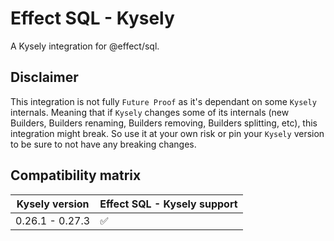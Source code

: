 # Effect SQL - Kysely

A Kysely integration for @effect/sql.

## Disclaimer

This integration is not fully `Future Proof` as it's dependant on some `Kysely` internals.
Meaning that if `Kysely` changes some of its internals (new Builders, Builders renaming, Builders removing, Builders splitting, etc), this integration might break.
So use it at your own risk or pin your `Kysely` version to be sure to not have any breaking changes.

## Compatibility matrix

| Kysely version  | Effect SQL - Kysely support |
| --------------- | --------------------------- |
| 0.26.1 - 0.27.3 | ✅                          |
